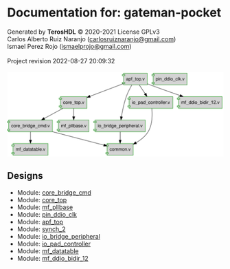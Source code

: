 # Documentation for: gateman-pocket

Generated by **TerosHDL** © 2020-2021 License GPLv3<br>Carlos Alberto Ruiz Naranjo (carlosruiznaranjo@gmail.com)<br>Ismael Perez Rojo (ismaelprojo@gmail.com)<br><br>Project revision 2022-08-27 20:09:32<br><br>
![system](./doc_internal/dependency_graph.svg "System")

## Designs

- Module: [core_bridge_cmd](./doc_internal/core_bridge_cmd.md)
- Module: [core_top](./doc_internal/core_top.md)
- Module: [mf_pllbase](./doc_internal/mf_pllbase.md)
- Module: [pin_ddio_clk](./doc_internal/pin_ddio_clk.md)
- Module: [apf_top](./doc_internal/apf_top.md)
- Module: [synch_2](./doc_internal/common.md)
- Module: [io_bridge_peripheral](./doc_internal/io_bridge_peripheral.md)
- Module: [io_pad_controller](./doc_internal/io_pad_controller.md)
- Module: [mf_datatable](./doc_internal/mf_datatable.md)
- Module: [mf_ddio_bidir_12](./doc_internal/mf_ddio_bidir_12.md)
